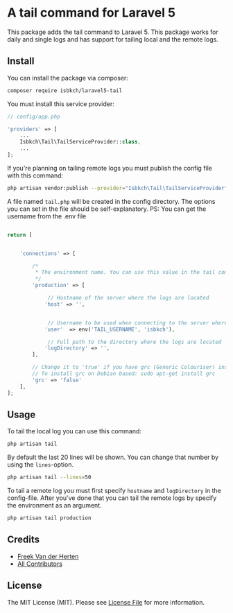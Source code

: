 # A tail command for Laravel 5

This package adds the tail command to Laravel 5.
This package works for daily and single logs and has support for tailing local and the remote logs.

## Install

You can install the package via composer:

``` bash
composer require isbkch/laravel5-tail
```
You must install this service provider:
```php
// config/app.php

'providers' => [
    ...
    Isbkch\Tail\TailServiceProvider::class,
    ...
];
```

If you're planning on tailing remote logs you must publish the config file with this command:
``` bash
php artisan vendor:publish --provider="Isbkch\Tail\TailServiceProvider"
```
A file named ``tail.php`` will be created in the config directory. The options you can set in the file should be self-explanatory.
PS: You can get the username from the .env file
```php

return [


    'connections' => [

        /*
         * The environment name. You can use this value in the tail command.
         */
        'production' => [

             // Hostname of the server where the logs are located
            'host' => '',


             // Username to be used when connecting to the server where the logs are located
            'user'  => env('TAIL_USERNAME', 'isbkch'),

             // Full path to the directory where the logs are located
            'logDirectory' => '',
        ],

        // Change it to 'true' if you have grc (Generic Colouriser) installed in your system
        // To install grc on Debian based: sudo apt-get install grc
        'grc' => 'false'
    ],
];

```



## Usage


To tail the local log you can use this command:
``` bash
php artisan tail
```

By default the last 20 lines will be shown. You can change that number by using the ```lines```-option.
``` bash
php artisan tail --lines=50
```

To tail a remote log you must first specify ```hostname``` and ```logDirectory``` in the config-file. After you've done that you can tail the remote logs by specify the environment as an argument.
``` bash
php artisan tail production
```

## Credits

- [Freek Van der Herten](https://github.com/freekmurze)
- [All Contributors](../../contributors)

## License

The MIT License (MIT). Please see [License File](LICENSE.md) for more information.
